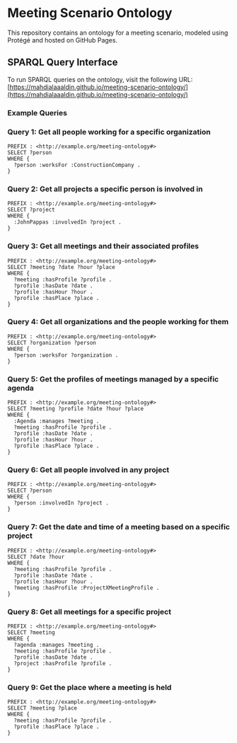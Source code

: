 # Meeting Scenario Ontology

This repository contains an ontology for a meeting scenario, modeled using Protégé and hosted on GitHub Pages.

## SPARQL Query Interface
To run SPARQL queries on the ontology, visit the following URL:
[https://mahdialaaaldin.github.io/meeting-scenario-ontology/](https://mahdialaaaldin.github.io/meeting-scenario-ontology/)

### Example Queries
### Query 1: Get all people working for a specific organization
```sparql
PREFIX : <http://example.org/meeting-ontology#>
SELECT ?person
WHERE {
  ?person :worksFor :ConstructionCompany .
}
```

### Query 2: Get all projects a specific person is involved in
```sparql
PREFIX : <http://example.org/meeting-ontology#>
SELECT ?project
WHERE {
  :JohnPappas :involvedIn ?project .
}
```

### Query 3: Get all meetings and their associated profiles
```sparql
PREFIX : <http://example.org/meeting-ontology#>
SELECT ?meeting ?date ?hour ?place
WHERE {
  ?meeting :hasProfile ?profile .
  ?profile :hasDate ?date .
  ?profile :hasHour ?hour .
  ?profile :hasPlace ?place .
}
```

### Query 4: Get all organizations and the people working for them
```sparql
PREFIX : <http://example.org/meeting-ontology#>
SELECT ?organization ?person
WHERE {
  ?person :worksFor ?organization .
}
```

### Query 5: Get the profiles of meetings managed by a specific agenda
```sparql
PREFIX : <http://example.org/meeting-ontology#>
SELECT ?meeting ?profile ?date ?hour ?place
WHERE {
  :Agenda :manages ?meeting .
  ?meeting :hasProfile ?profile .
  ?profile :hasDate ?date .
  ?profile :hasHour ?hour .
  ?profile :hasPlace ?place .
}
```

### Query 6: Get all people involved in any project
```sparql
PREFIX : <http://example.org/meeting-ontology#>
SELECT ?person
WHERE {
  ?person :involvedIn ?project .
}
```

### Query 7: Get the date and time of a meeting based on a specific project
```sparql
PREFIX : <http://example.org/meeting-ontology#>
SELECT ?date ?hour
WHERE {
  ?meeting :hasProfile ?profile .
  ?profile :hasDate ?date .
  ?profile :hasHour ?hour .
  ?meeting :hasProfile :ProjectXMeetingProfile .
}
```

### Query 8: Get all meetings for a specific project
```sparql
PREFIX : <http://example.org/meeting-ontology#>
SELECT ?meeting
WHERE {
  ?agenda :manages ?meeting .
  ?meeting :hasProfile ?profile .
  ?profile :hasDate ?date .
  ?project :hasProfile ?profile .
}
```

### Query 9: Get the place where a meeting is held
```sparql
PREFIX : <http://example.org/meeting-ontology#>
SELECT ?meeting ?place
WHERE {
  ?meeting :hasProfile ?profile .
  ?profile :hasPlace ?place .
}
```

